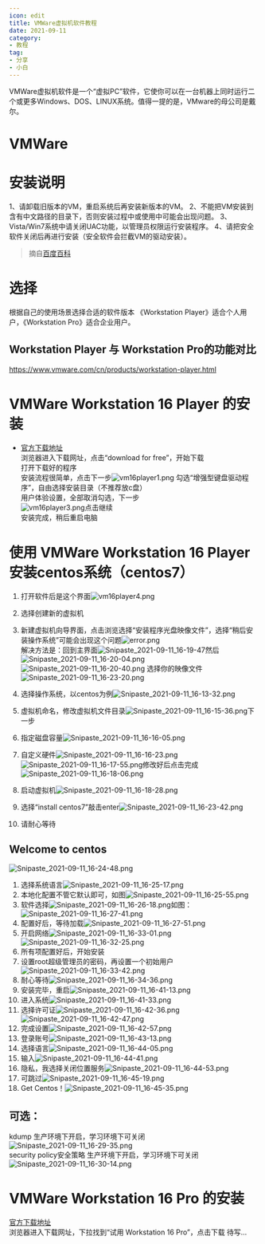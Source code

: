 ```yaml
---
icon: edit
title: VMWare虚拟机软件教程
date: 2021-09-11
category:
- 教程
tag:
- 分享
- 小白
---
```

VMWare虚拟机软件是一个“虚拟PC”软件，它使你可以在一台机器上同时运行二个或更多Windows、DOS、LINUX系统。值得一提的是，VMware的母公司是戴尔。
<!-- more -->
# VMWare
# 安装说明
1、请卸载旧版本的VM，重启系统后再安装新版本的VM。
2、不能把VM安装到含有中文路径的目录下，否则安装过程中或使用中可能会出现问题。
3、Vista/Win7系统中请关闭UAC功能，以管理员权限运行安装程序。
4、请把安全软件关闭后再进行安装（安全软件会拦截VM的驱动安装）。
> 摘自[百度百科](https://baike.baidu.com/item/VMware#3)

# 选择
根据自己的使用场景选择合适的软件版本
《Workstation Player》适合个人用户，《Workstation Pro》适合企业用户。
## Workstation Player 与 Workstation Pro的功能对比
https://www.vmware.com/cn/products/workstation-player.html  
# VMWare Workstation 16 Player 的安装
- [官方下载地址](https://www.vmware.com/products/workstation-player.html)  
浏览器进入下载网址，点击“download for free”，开始下载  
打开下载好的程序  
安装流程很简单，点击下一步![vm16player1.png](https://img10.360buyimg.com/ddimg/jfs/t1/202356/18/6188/76151/613c7a6aEc5cad3f9/6f49eda121c6c038.png)
勾选“增强型键盘驱动程序”，自由选择安装目录（不推荐放c盘）  
用户体验设置，全部取消勾选，下一步  
![vm16player3.png](https://img12.360buyimg.com/ddimg/jfs/t1/76819/10/16265/17605/613c7a8fEb5c296c3/91cd3add1d2e4443.png)点击继续  
安装完成，稍后重启电脑  
# 使用 VMWare Workstation 16 Player 安装centos系统（centos7）
1. 打开软件后是这个界面![vm16player4.png](https://img12.360buyimg.com/ddimg/jfs/t1/198091/24/8122/52999/613c7ac3Eb7afef4f/bdb10fbb49a0f6c2.png)  
2. 选择创建新的虚拟机  
3. 新建虚拟机向导界面，点击浏览选择“安装程序光盘映像文件”，选择“稍后安装操作系统”可能会出现这个问题![error.png](https://img10.360buyimg.com/ddimg/jfs/t1/68150/20/17247/31373/613c6eb0E46c9d656/049e83190a965867.png)  
解决方法是：回到主界面![Snipaste_2021-09-11_16-19-47](https://img11.360buyimg.com/ddimg/jfs/t1/198962/2/8104/75661/613c6f54Eb2dd4707/0ff44862ad8760a5.png)然后![Snipaste_2021-09-11_16-20-04.png](https://img10.360buyimg.com/ddimg/jfs/t1/197666/35/8117/37980/613c6f8aE0c57db64/2f9f770939504145.png)
![Snipaste_2021-09-11_16-20-40.png](https://img12.360buyimg.com/ddimg/jfs/t1/71504/8/16593/30658/613c7051Edb9dfbb6/4c3237a5efe0710d.png)
选择你的映像文件![Snipaste_2021-09-11_16-23-20.png](https://img10.360buyimg.com/ddimg/jfs/t1/77347/40/16811/31894/613c70a7Eb6b432a8/d7c8b82802386210.png)  

4. 选择操作系统，以centos为例![Snipaste_2021-09-11_16-13-32.png](https://img12.360buyimg.com/ddimg/jfs/t1/171552/23/23557/15399/613c7229Ecd20d4de/e62cce40ced08743.png)  

5. 虚拟机命名，修改虚拟机文件目录![Snipaste_2021-09-11_16-15-36.png](https://img14.360buyimg.com/ddimg/jfs/t1/207920/11/185/13210/613c72e8E4b2b20b6/f6e16f56e85c5aba.png)下一步  

6. 指定磁盘容量![Snipaste_2021-09-11_16-16-05.png](https://img12.360buyimg.com/ddimg/jfs/t1/46365/40/16747/20240/613c7326E017bcbb8/4cb23522169ce679.png)  

7. 自定义硬件![Snipaste_2021-09-11_16-16-23.png](https://img12.360buyimg.com/ddimg/jfs/t1/60143/28/17242/19828/613c7369E74d60c19/c67b5f66cf147088.png)![Snipaste_2021-09-11_16-17-55.png](https://img12.360buyimg.com/ddimg/jfs/t1/76134/20/17240/35138/613c738eE1f53509f/5cd9c35b2e775aa7.png)修改好后点击完成![Snipaste_2021-09-11_16-18-06.png](https://img10.360buyimg.com/ddimg/jfs/t1/76761/33/16099/20269/613c73b3Ed3a6da08/a84490dfd0462eb2.png)  

8. 启动虚拟机![Snipaste_2021-09-11_16-18-28.png](https://img10.360buyimg.com/ddimg/jfs/t1/205743/39/6253/75653/613c73e8Ec019ba81/6bc1a0bb6bf2e7aa.png)  

9. 选择“install centos7”敲击enter![Snipaste_2021-09-11_16-23-42.png](https://img12.360buyimg.com/ddimg/jfs/t1/210497/14/165/18513/613c7419Ea2f68ae8/4779f27cb6e8cdb2.png)  

10. 请耐心等待  

## Welcome to centos  
![Snipaste_2021-09-11_16-24-48.png](https://img14.360buyimg.com/ddimg/jfs/t1/62357/34/17050/144151/613c74cbE70647e86/44ee12f74160f03c.png)
1. 选择系统语言![Snipaste_2021-09-11_16-25-17.png](https://img10.360buyimg.com/ddimg/jfs/t1/121509/5/18199/118420/613c74e0Eb42ee4b3/8ed96a7b7a9835f3.png)  
2. 本地化配置不管它默认即可，如图![Snipaste_2021-09-11_16-25-55.png](https://img11.360buyimg.com/ddimg/jfs/t1/198342/13/8105/143904/613c74f3Eeef6f686/e6577629e3962974.png)  
3. 软件选择![Snipaste_2021-09-11_16-26-18.png](https://img12.360buyimg.com/ddimg/jfs/t1/207440/38/251/136434/613c7546Eceb61b7a/b6664787b56f7679.png)如图：![Snipaste_2021-09-11_16-27-41.png](https://img14.360buyimg.com/ddimg/jfs/t1/210926/17/160/203508/613c7566E32b710e4/66e2e7ea1487216c.png)  
4. 配置好后，等待加载![Snipaste_2021-09-11_16-27-51.png](https://img13.360buyimg.com/ddimg/jfs/t1/208772/21/185/136314/613c757bE79a516c6/0753d41c061c8c89.png)  
5. 开启网络![Snipaste_2021-09-11_16-33-01.png](https://img14.360buyimg.com/ddimg/jfs/t1/72191/28/16373/142339/613c76eeE3d3f8782/d6bc1f5a97c01e83.png)![Snipaste_2021-09-11_16-32-25.png](https://img13.360buyimg.com/ddimg/jfs/t1/81588/20/17231/93736/613c76feE63f8bc67/322c75d45ccacb50.png)  
6. 所有项配置好后，开始安装  
7. 设置root超级管理员的密码，再设置一个初始用户![Snipaste_2021-09-11_16-33-42.png](https://img10.360buyimg.com/ddimg/jfs/t1/78959/12/16952/169392/613c7756E399b6433/a5b44d43b2420391.png)  
8. 耐心等待![Snipaste_2021-09-11_16-34-36.png](https://img12.360buyimg.com/ddimg/jfs/t1/63401/13/16873/153920/613c778eE39c0d650/a965ba300ff24be7.png)  
9. 安装完毕，重启![Snipaste_2021-09-11_16-41-13.png](https://img13.360buyimg.com/ddimg/jfs/t1/206464/5/354/95940/613c77c1Edf051111/9318dfa4ad631982.png)  
10. 进入系统![Snipaste_2021-09-11_16-41-33.png](https://img12.360buyimg.com/ddimg/jfs/t1/62986/23/16805/5696/613c77f2E9bf87992/feca7cbf2222e957.png)  
11. 选择许可证![Snipaste_2021-09-11_16-42-36.png](https://img12.360buyimg.com/ddimg/jfs/t1/206890/17/256/111765/613c77f2E8613e42b/4839caacb6a364b0.png)![Snipaste_2021-09-11_16-42-47.png](https://img12.360buyimg.com/ddimg/jfs/t1/203233/24/6283/53531/613c77f2Ecf7c50db/c2becc35c7091f02.png)  
12. 完成设置![Snipaste_2021-09-11_16-42-57.png](https://img11.360buyimg.com/ddimg/jfs/t1/171844/3/23485/111724/613c7831Ec015cf77/7a776f62bf5a827d.png)  
13. 登录账号![Snipaste_2021-09-11_16-43-13.png](https://img14.360buyimg.com/ddimg/jfs/t1/211657/13/186/278759/613c786eE7ae8fee0/4383bc22303e949c.png)  
14. 选择语言![Snipaste_2021-09-11_16-44-05.png](https://img13.360buyimg.com/ddimg/jfs/t1/76011/25/17327/35904/613c786eE1b503a8c/3b6cd15e2970b46f.png) 
15. 输入![Snipaste_2021-09-11_16-44-41.png](https://img13.360buyimg.com/ddimg/jfs/t1/206917/35/213/26062/613c786eE87dd66ea/c95b442ea3b7d92a.png)  
16. 隐私，我选择关闭位置服务![Snipaste_2021-09-11_16-44-53.png](https://img10.360buyimg.com/ddimg/jfs/t1/146769/40/23804/27746/613c786eE049622e9/593772343d81ab98.png)  
17. 可跳过![Snipaste_2021-09-11_16-45-19.png](https://img13.360buyimg.com/ddimg/jfs/t1/66783/27/16935/35008/613c786eEe036cc74/20f8fc5854a1dabd.png)  
18. Get Centos！![Snipaste_2021-09-11_16-45-35.png](https://img14.360buyimg.com/ddimg/jfs/t1/64627/24/17174/60250/613c786dE84cd1723/80c35441cb4e3776.png)  


## 可选：  
kdump 生产环境下开启，学习环境下可关闭
![Snipaste_2021-09-11_16-29-35.png](https://img12.360buyimg.com/ddimg/jfs/t1/204987/23/6190/76369/613c7640Eb91ee7bb/00479bfeced4bf14.png)  
security policy安全策略 生产环境下开启，学习环境下可关闭
![Snipaste_2021-09-11_16-30-14.png](https://img11.360buyimg.com/ddimg/jfs/t1/205516/36/6273/140519/613c76a8Eef69f34c/3be0f729032cd793.png)  

# VMWare Workstation 16 Pro 的安装
[官方下载地址](https://www.vmware.com/cn/products/workstation-pro.html)  
浏览器进入下载网址，下拉找到“试用 Workstation 16 Pro”，点击下载
待写...
